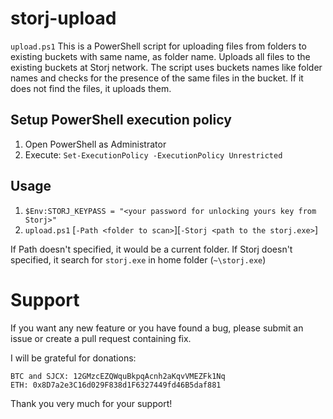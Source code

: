 # storj-upload
`upload.ps1` This is a PowerShell script for uploading files from folders to existing buckets with same name, as folder name.
Uploads all files to the existing buckets at Storj network.
The script uses buckets names like folder names and checks for the presence of the same files in the bucket. If it does not find the files, it uploads them.

## Setup PowerShell execution policy
1. Open PowerShell as Administrator
2. Execute:
`Set-ExecutionPolicy -ExecutionPolicy Unrestricted`

## Usage
1. `$Env:STORJ_KEYPASS = "<your password for unlocking yours key from Storj>"`
2. `upload.ps1` \[`-Path <folder to scan>`\]\[`-Storj <path to the storj.exe>`\]

If Path doesn't specified, it would be a current folder.
If Storj doesn't specified, it search for `storj.exe` in home folder (`~\storj.exe`)

# Support
If you want any new feature or you have found a bug, please submit an issue or create a pull request containing fix.

I will be grateful for donations:

    BTC and SJCX: 12GMzcEZQWquBkpqAcnh2aKqvVMEZFk1Nq
    ETH: 0x8D7a2e3C16d029F838d1F6327449fd46B5daf881

Thank you very much for your support!
